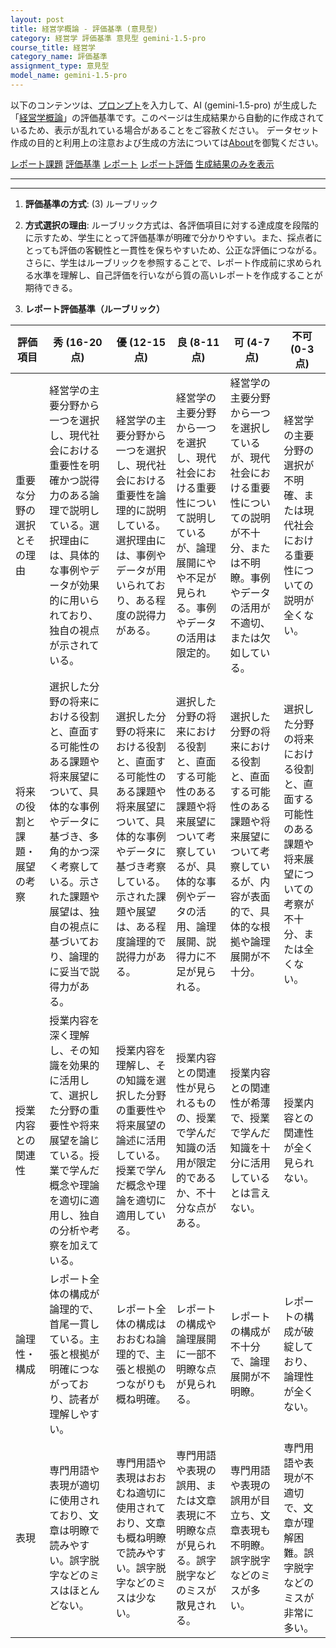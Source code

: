 ```yaml
---
layout: post
title: 経営学概論 - 評価基準 (意見型)
category: 経営学 評価基準 意見型 gemini-1.5-pro
course_title: 経営学
category_name: 評価基準
assignment_type: 意見型
model_name: gemini-1.5-pro
---
```


以下のコンテンツは、[プロンプト](https://github.com/takedatoshiyuki/synthetic_assignments/tree/main/generated/経営学/gemini-1.5-pro/prompt_評価基準-意見型.md)を入力して、AI (gemini-1.5-pro) が生成した「[経営学概論](/contents/経営学/)」の評価基準です。このページは生成結果から自動的に作成されているため、表示が乱れている場合があることをご容赦ください。
データセット作成の目的と利用上の注意および生成の方法については[About](/About)を御覧ください。

[レポート課題](../レポート課題-意見型)
[評価基準](../評価基準-意見型)
[レポート](../レポート-意見型)
[レポート評価](../レポート評価-意見型)
[生成結果のみを表示](https://github.com/takedatoshiyuki/synthetic_assignments/tree/main/generated/経営学/gemini-1.5-pro/評価基準-意見型.md)
  

***
***
  
1. **評価基準の方式**: (3) ルーブリック

2. **方式選択の理由**: ルーブリック方式は、各評価項目に対する達成度を段階的に示すため、学生にとって評価基準が明確で分かりやすい。また、採点者にとっても評価の客観性と一貫性を保ちやすいため、公正な評価につながる。さらに、学生はルーブリックを参照することで、レポート作成前に求められる水準を理解し、自己評価を行いながら質の高いレポートを作成することが期待できる。

3. **レポート評価基準（ルーブリック）**

| 評価項目 | 秀 (16-20点) | 優 (12-15点) | 良 (8-11点) | 可 (4-7点) | 不可 (0-3点) |
|---|---|---|---|---|---|
| 重要な分野の選択とその理由 | 経営学の主要分野から一つを選択し、現代社会における重要性を明確かつ説得力のある論理で説明している。選択理由には、具体的な事例やデータが効果的に用いられており、独自の視点が示されている。 | 経営学の主要分野から一つを選択し、現代社会における重要性を論理的に説明している。選択理由には、事例やデータが用いられており、ある程度の説得力がある。 | 経営学の主要分野から一つを選択し、現代社会における重要性について説明しているが、論理展開にやや不足が見られる。事例やデータの活用は限定的。 | 経営学の主要分野から一つを選択しているが、現代社会における重要性についての説明が不十分、または不明瞭。事例やデータの活用が不適切、または欠如している。 | 経営学の主要分野の選択が不明確、または現代社会における重要性についての説明が全くない。 |
| 将来の役割と課題・展望の考察 | 選択した分野の将来における役割と、直面する可能性のある課題や将来展望について、具体的な事例やデータに基づき、多角的かつ深く考察している。示された課題や展望は、独自の視点に基づいており、論理的に妥当で説得力がある。 | 選択した分野の将来における役割と、直面する可能性のある課題や将来展望について、具体的な事例やデータに基づき考察している。示された課題や展望は、ある程度論理的で説得力がある。 | 選択した分野の将来における役割と、直面する可能性のある課題や将来展望について考察しているが、具体的な事例やデータの活用、論理展開、説得力に不足が見られる。 | 選択した分野の将来における役割と、直面する可能性のある課題や将来展望について考察しているが、内容が表面的で、具体的な根拠や論理展開が不十分。 | 選択した分野の将来における役割と、直面する可能性のある課題や将来展望についての考察が不十分、または全くない。 |
| 授業内容との関連性 | 授業内容を深く理解し、その知識を効果的に活用して、選択した分野の重要性や将来展望を論じている。授業で学んだ概念や理論を適切に適用し、独自の分析や考察を加えている。 | 授業内容を理解し、その知識を選択した分野の重要性や将来展望の論述に活用している。授業で学んだ概念や理論を適切に適用している。 | 授業内容との関連性が見られるものの、授業で学んだ知識の活用が限定的であるか、不十分な点がある。 | 授業内容との関連性が希薄で、授業で学んだ知識を十分に活用しているとは言えない。 | 授業内容との関連性が全く見られない。 |
| 論理性・構成 | レポート全体の構成が論理的で、首尾一貫している。主張と根拠が明確につながっており、読者が理解しやすい。 | レポート全体の構成はおおむね論理的で、主張と根拠のつながりも概ね明確。 | レポートの構成や論理展開に一部不明瞭な点が見られる。 | レポートの構成が不十分で、論理展開が不明瞭。 | レポートの構成が破綻しており、論理性が全くない。 |
| 表現 | 専門用語や表現が適切に使用されており、文章は明瞭で読みやすい。誤字脱字などのミスはほとんどない。 | 専門用語や表現はおおむね適切に使用されており、文章も概ね明瞭で読みやすい。誤字脱字などのミスは少ない。 | 専門用語や表現の誤用、または文章表現に不明瞭な点が見られる。誤字脱字などのミスが散見される。 | 専門用語や表現の誤用が目立ち、文章表現も不明瞭。誤字脱字などのミスが多い。 | 専門用語や表現が不適切で、文章が理解困難。誤字脱字などのミスが非常に多い。 |
